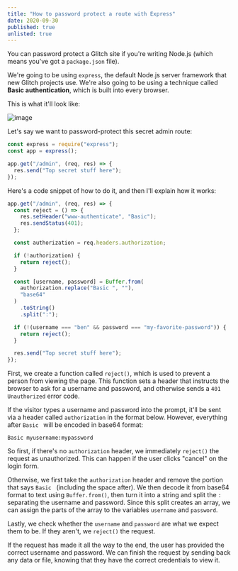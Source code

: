 ```yaml
---
title: "How to password protect a route with Express"
date: 2020-09-30
published: true
unlisted: true
---
```


You can password protect a Glitch site if you're writing Node.js (which means you've got a `package.json` file).

We're going to be using `express`, the default Node.js server framework that new Glitch projects use. We're also going to be using a technique called **Basic authentication**, which is built into every browser.

This is what it'll look like:

![image](https://user-images.githubusercontent.com/30215449/105643112-05aa9680-5e5c-11eb-96d3-c489211a0e63.png)

Let's say we want to password-protect this secret admin route:

```javascript
const express = require("express");
const app = express();

app.get("/admin", (req, res) => {
  res.send("Top secret stuff here");
});
```

Here's a code snippet of how to do it, and then I'll explain how it works:

```javascript
app.get("/admin", (req, res) => {
  const reject = () => {
    res.setHeader("www-authenticate", "Basic");
    res.sendStatus(401);
  };

  const authorization = req.headers.authorization;

  if (!authorization) {
    return reject();
  }

  const [username, password] = Buffer.from(
    authorization.replace("Basic ", ""),
    "base64"
  )
    .toString()
    .split(":");

  if (!(username === "ben" && password === "my-favorite-password")) {
    return reject();
  }

  res.send("Top secret stuff here");
});
```

First, we create a function called `reject()`, which is used to prevent a person from viewing the page. This function sets a header that instructs the browser to ask for a username and password, and otherwise sends a `401 Unauthorized` error code.

If the visitor types a username and password into the prompt, it'll be sent via a header called `authorization` in the format below. However, everything after `Basic ` will be encoded in base64 format:

```
Basic myusername:mypassword
```

So first, if there's no `authorization` header, we immediately `reject()` the request as unauthorized. This can happen if the user clicks "cancel" on the login form.

Otherwise, we first take the `authorization` header and remove the portion that says `Basic ` (including the space after). We then decode it from base64 format to text using `Buffer.from()`, then turn it into a string and split the `:` separating the username and password. Since this split creates an array, we can assign the parts of the array to the variables `username` and `password`.

Lastly, we check whether the `username` and `password` are what we expect them to be. If they aren't, we `reject()` the request.

If the request has made it all the way to the end, the user has provided the correct username and password. We can finish the request by sending back any data or file, knowing that they have the correct credentials to view it.
